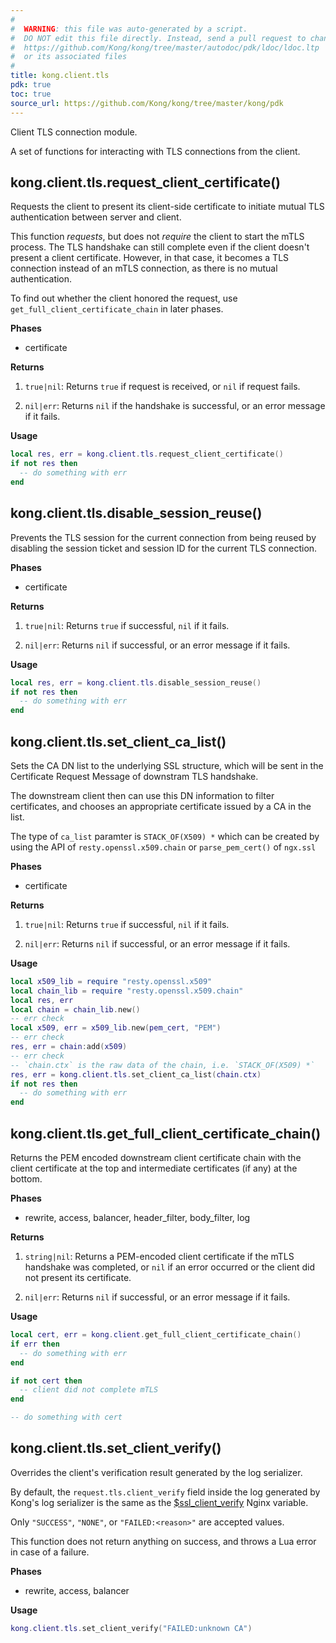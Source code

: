 ```yaml
---
#
#  WARNING: this file was auto-generated by a script.
#  DO NOT edit this file directly. Instead, send a pull request to change
#  https://github.com/Kong/kong/tree/master/autodoc/pdk/ldoc/ldoc.ltp
#  or its associated files
#
title: kong.client.tls
pdk: true
toc: true
source_url: https://github.com/Kong/kong/tree/master/kong/pdk
---
```


Client TLS connection module.

 A set of functions for interacting with TLS connections from the client.




## kong.client.tls.request_client_certificate()

Requests the client to present its client-side certificate to initiate mutual
 TLS authentication between server and client.

 This function *requests*, but does not *require* the client to start
 the mTLS process. The TLS handshake can still complete even if the client
 doesn't present a client certificate. However, in that case, it becomes a
 TLS connection instead of an mTLS connection, as there is no mutual
 authentication.

 To find out whether the client honored the request, use
 `get_full_client_certificate_chain` in later phases.


**Phases**

* certificate

**Returns**

1.  `true|nil`:  Returns `true` if request is received, or `nil` if
 request fails.

1.  `nil|err`:   Returns `nil` if the handshake is successful, or an error
 message if it fails.



**Usage**

``` lua
local res, err = kong.client.tls.request_client_certificate()
if not res then
  -- do something with err
end
```



## kong.client.tls.disable_session_reuse()

Prevents the TLS session for the current connection from being reused
 by disabling the session ticket and session ID for the current TLS connection.

**Phases**

* certificate

**Returns**

1.  `true|nil`:  Returns `true` if successful, `nil` if it fails.

1.  `nil|err`:  Returns `nil` if successful, or an error message if it fails.


**Usage**

``` lua
local res, err = kong.client.tls.disable_session_reuse()
if not res then
  -- do something with err
end
```



## kong.client.tls.set_client_ca_list()

Sets the CA DN list to the underlying SSL structure, which will be sent in the
Certificate Request Message of downstram TLS handshake.

The downstream client then can use this DN information to filter certificates,
and chooses an appropriate certificate issued by a CA in the list.

The type of `ca_list` paramter is `STACK_OF(X509) *` which can be created by
using the API of `resty.openssl.x509.chain` or `parse_pem_cert()` of `ngx.ssl`

**Phases**

* certificate

**Returns**

1.  `true|nil`:  Returns `true` if successful, `nil` if it fails.

1.  `nil|err`:  Returns `nil` if successful, or an error message if it fails.


**Usage**

``` lua
local x509_lib = require "resty.openssl.x509"
local chain_lib = require "resty.openssl.x509.chain"
local res, err
local chain = chain_lib.new()
-- err check
local x509, err = x509_lib.new(pem_cert, "PEM")
-- err check
res, err = chain:add(x509)
-- err check
-- `chain.ctx` is the raw data of the chain, i.e. `STACK_OF(X509) *`
res, err = kong.client.tls.set_client_ca_list(chain.ctx)
if not res then
  -- do something with err
end
```



## kong.client.tls.get_full_client_certificate_chain()

Returns the PEM encoded downstream client certificate chain with the
 client certificate at the top and intermediate certificates
 (if any) at the bottom.

**Phases**

* rewrite, access, balancer, header_filter, body_filter, log

**Returns**

1.  `string|nil`:   Returns a PEM-encoded client certificate if the mTLS
 handshake was completed, or `nil` if an error occurred or the client did
 not present its certificate.

1.  `nil|err`:  Returns `nil` if successful, or an error message if it fails.


**Usage**

``` lua
local cert, err = kong.client.get_full_client_certificate_chain()
if err then
  -- do something with err
end

if not cert then
  -- client did not complete mTLS
end

-- do something with cert
```



## kong.client.tls.set_client_verify()

Overrides the client's verification result generated by the log serializer.

 By default, the `request.tls.client_verify` field inside the log
 generated by Kong's log serializer is the same as the
 [$ssl_client_verify](https://nginx.org/en/docs/http/ngx_http_ssl_module.html#var_ssl_client_verify)
 Nginx variable.

 Only `"SUCCESS"`, `"NONE"`, or `"FAILED:<reason>"` are accepted values.

 This function does not return anything on success, and throws a Lua error
 in case of a failure.


**Phases**

* rewrite, access, balancer

**Usage**

``` lua
kong.client.tls.set_client_verify("FAILED:unknown CA")
```
